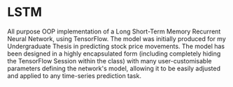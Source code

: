 # LSTM

All purpose OOP implementation of a Long Short-Term Memory Recurrent Neural Network, using TensorFlow. The model was initially produced for my Undergraduate Thesis in predicting stock price movements. The model has been designed in a highly encapsulated form (including completely hiding the TensorFlow Session within the class) with many user-customisable parameters defining the network's model, allowing it to be easily adjusted and applied to any time-series prediction task.
